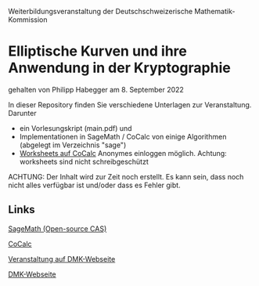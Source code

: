 Weiterbildungsveranstaltung der Deutschschweizerische Mathematik-Kommission
# Elliptische Kurven und ihre Anwendung in der Kryptographie
gehalten von Philipp Habegger am 8. September 2022 

In dieser Repository finden Sie verschiedene Unterlagen zur Veranstaltung. Darunter
* ein Vorlesungskript (main.pdf) und
* Implementationen in SageMath / CoCalc von einige Algorithmen (abgelegt im Verzeichnis "sage")
* [Worksheets auf CoCalc](https://cocalc.com/projects/fd6d9996-8842-4c66-ab2b-485e99ee9126) Anonymes einloggen möglich. Achtung: worksheets sind nicht schreibgeschützt

ACHTUNG: Der Inhalt wird zur Zeit noch erstellt. Es kann sein, dass noch nicht alles verfügbar ist und/oder dass es Fehler gibt.  

Links
-----

[SageMath (Open-source CAS)](https://www.sagemath.org/)

[CoCalc](https://cocalc.com/)

[Veranstaltung auf DMK-Webseite](https://math.ch/DMK2022c/)

[DMK-Webseite](http://dmk.vsmp.ch/)
